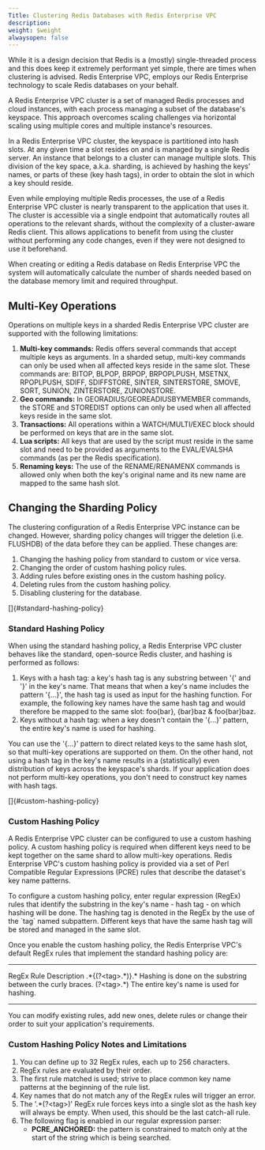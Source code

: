 ```yaml
---
Title: Clustering Redis Databases with Redis Enterprise VPC
description: 
weight: $weight
alwaysopen: false
---
```

While it is a design decision that Redis is a (mostly) single-threaded
process and this does keep it extremely performant yet simple, there are
times when clustering is advised. Redis Enterprise VPC, employs our
Redis Enterprise technology to scale Redis databases on your behalf.

A Redis Enterprise VPC cluster is a set of managed Redis processes and
cloud instances, with each process managing a subset of the database's
keyspace. This approach overcomes scaling challenges via horizontal
scaling using multiple cores and multiple instance's resources.

In a Redis Enterprise VPC cluster, the keyspace is partitioned into hash
slots. At any given time a slot resides on and is managed by a single
Redis server. An instance that belongs to a cluster can manage multiple
slots. This division of the key space, a.k.a. sharding, is achieved by
hashing the keys' names, or parts of these (key hash tags), in order to
obtain the slot in which a key should reside.

Even while employing multiple Redis processes, the use of a Redis
Enterprise VPC cluster is nearly transparent to the application that
uses it. The cluster is accessible via a single endpoint that
automatically routes all operations to the relevant shards, without the
complexity of a cluster-aware Redis client. This allows applications to
benefit from using the cluster without performing any code changes, even
if they were not designed to use it beforehand.

When creating or editing a Redis database on Redis Enterprise VPC the
system will automatically calculate the number of shards needed based on
the database memory limit and required throughput.

Multi-Key Operations
--------------------

Operations on multiple keys in a sharded Redis Enterprise VPC cluster
are supported with the following limitations:

1.  **Multi-key commands:** Redis offers several commands that accept
    multiple keys as arguments. In a sharded setup, multi-key commands
    can only be used when all affected keys reside in the same slot.
    These commands are: BITOP, BLPOP, BRPOP, BRPOPLPUSH, MSETNX,
    RPOPLPUSH, SDIFF, SDIFFSTORE, SINTER, SINTERSTORE, SMOVE, SORT,
    SUNION, ZINTERSTORE, ZUNIONSTORE.
2.  **Geo commands:** In GEORADIUS/GEOREADIUSBYMEMBER commands, the
    STORE and STOREDIST options can only be used when all affected keys
    reside in the same slot.
3.  **Transactions:** All operations within a WATCH/MULTI/EXEC block
    should be performed on keys that are in the same slot.
4.  **Lua scripts:** All keys that are used by the script must reside in
    the same slot and need to be provided as arguments to the
    EVAL/EVALSHA commands (as per the Redis specification).
5.  **Renaming keys:** The use of the RENAME/RENAMENX commands is
    allowed only when both the key's original name and its new name are
    mapped to the same hash slot.

Changing the Sharding Policy
----------------------------

The clustering configuration of a Redis Enterprise VPC instance can be
changed. However, sharding policy changes will trigger the deletion
(i.e. FLUSHDB) of the data before they can be applied. These changes
are:

1.  Changing the hashing policy from standard to custom or vice versa.
2.  Changing the order of custom hashing policy rules.
3.  Adding rules before existing ones in the custom hashing policy.
4.  Deleting rules from the custom hashing policy.
5.  Disabling clustering for the database.

[]{#standard-hashing-policy}

### Standard Hashing Policy

When using the standard hashing policy, a Redis Enterprise VPC cluster
behaves like the standard, open-source Redis cluster, and hashing is
performed as follows:

1.  Keys with a hash tag: a key's hash tag is any substring between '{'
    and '}' in the key's name. That means that when a key's name
    includes the pattern '{...}', the hash tag is used as input for the
    hashing function. For example, the following key names have the same
    hash tag and would therefore be mapped to the same slot: foo{bar},
    {bar}baz & foo{bar}baz.
2.  Keys without a hash tag: when a key doesn't contain the '{...}'
    pattern, the entire key's name is used for hashing.

You can use the '{...}' pattern to direct related keys to the same hash
slot, so that multi-key operations are supported on them. On the other
hand, not using a hash tag in the key's name results in a
(statistically) even distribution of keys across the keyspace's shards.
If your application does not perform multi-key operations, you don't
need to construct key names with hash tags.

[]{#custom-hashing-policy}

### Custom Hashing Policy

A Redis Enterprise VPC cluster can be configured to use a custom hashing
policy. A custom hashing policy is required when different keys need to
be kept together on the same shard to allow multi-key operations. Redis
Enterprise VPC's custom hashing policy is provided via a set of Perl
Compatible Regular Expressions (PCRE) rules that describe the dataset's
key name patterns.

To configure a custom hashing policy, enter regular expression (RegEx)
rules that identify the substring in the key's name - hash tag - on
which hashing will be done. The hashing tag is denoted in the RegEx by
the use of the \`tag\` named subpattern. Different keys that have the
same hash tag will be stored and managed in the same slot.

Once you enable the custom hashing policy, the Redis Enterprise VPC's
default RegEx rules that implement the standard hashing policy are:

<div>

  ----------------------- ------------------------------------------------------------
  RegEx Rule              Description
  .\*{(?\<tag\>.\*)}.\*   Hashing is done on the substring between the curly braces.
  (?\<tag\>.\*)           The entire key's name is used for hashing.
  ----------------------- ------------------------------------------------------------

</div>

You can modify existing rules, add new ones, delete rules or change
their order to suit your application's requirements.

### Custom Hashing Policy Notes and Limitations

1.  You can define up to 32 RegEx rules, each up to 256 characters.
2.  RegEx rules are evaluated by their order.
3.  The first rule matched is used; strive to place common key name
    patterns at the beginning of the rule list.
4.  Key names that do not match any of the RegEx rules will trigger an
    error.
5.  The '.\*(?\<tag\>)' RegEx rule forces keys into a single slot as the
    hash key will always be empty. When used, this should be the last
    catch-all rule.
6.  The following flag is enabled in our regular expression parser:
    -   **PCRE\_ANCHORED:** the pattern is constrained to match only at
        the start of the string which is being searched.
